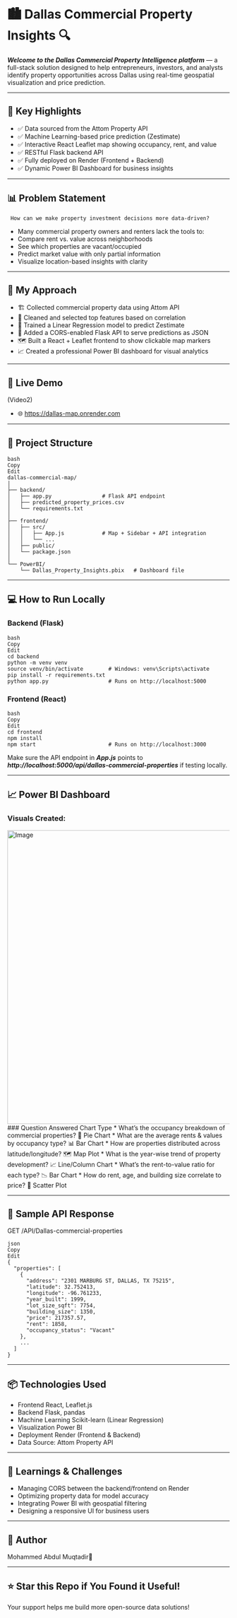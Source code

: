# 🏙️ Dallas Commercial Property Insights 🔍
***Welcome to the Dallas Commercial Property Intelligence platform*** — a full-stack solution designed to help entrepreneurs, investors, and analysts identify property opportunities across Dallas using real-time geospatial visualization and price prediction.

---
## 📌 Key Highlights
* ✅ Data sourced from the Attom Property API
* ✅ Machine Learning-based price prediction (Zestimate)
* ✅ Interactive React Leaflet map showing occupancy, rent, and value
* ✅ RESTful Flask backend API
* ✅ Fully deployed on Render (Frontend + Backend)
* ✅ Dynamic Power BI Dashboard for business insights
---
## 📊 Problem Statement
````
 How can we make property investment decisions more data-driven?
````

* Many commercial property owners and renters lack the tools to:
* Compare rent vs. value across neighborhoods      
* See which properties are vacant/occupied    
* Predict market value with only partial information    
* Visualize location-based insights with clarity     
---

## 🧠 My Approach
* 🏗️ Collected commercial property data using Attom API
* 🔬 Cleaned and selected top features based on correlation
* 🤖 Trained a Linear Regression model to predict Zestimate
* 🧾 Added a CORS-enabled Flask API to serve predictions as JSON
* 🗺️ Built a React + Leaflet frontend to show clickable map markers
* 📈 Created a professional Power BI dashboard for visual analytics
---

## 🚀 Live Demo
(Video2)
* 🌐 https://dallas-map.onrender.com	
---

## 📁 Project Structure
```
bash
Copy
Edit
dallas-commercial-map/
│
├── backend/
│   ├── app.py                # Flask API endpoint
│   ├── predicted_property_prices.csv
│   └── requirements.txt
│
├── frontend/
│   ├── src/
│   │   ├── App.js            # Map + Sidebar + API integration
│   │   └── ...
│   ├── public/
│   └── package.json
│
└── PowerBI/
    └── Dallas_Property_Insights.pbix   # Dashboard file
```
---

## 💻 How to Run Locally
### Backend (Flask)
```
bash
Copy
Edit
cd backend
python -m venv venv
source venv/bin/activate        # Windows: venv\Scripts\activate
pip install -r requirements.txt
python app.py                   # Runs on http://localhost:5000
```
### Frontend (React)
```
bash
Copy
Edit
cd frontend
npm install
npm start                       # Runs on http://localhost:3000
```
Make sure the API endpoint in ***App.js*** points to ***http://localhost:5000/api/dallas-commercial-properties*** if testing locally.

---
## 📈 Power BI Dashboard
### Visuals Created:
<img width="1166" height="665" alt="Image" src="https://github.com/user-attachments/assets/feeb81dd-4a43-4ff1-8d1d-73bd3717940d" />
### Question Answered	Chart Type
* What’s the occupancy breakdown of commercial properties?	🥧 Pie Chart         
* What are the average rents & values by occupancy type?	📊 Bar Chart           
* How are properties distributed across latitude/longitude?	🗺️ Map Plot          
* What is the year-wise trend of property development?	📈 Line/Column Chart          
* What’s the rent-to-value ratio for each type?	📉 Bar Chart        
* How do rent, age, and building size correlate to price?	🔄 Scatter Plot             

---
## 🧪 Sample API Response
GET /API/Dallas-commercial-properties
```
json
Copy
Edit
{
  "properties": [
    {
      "address": "2301 MARBURG ST, DALLAS, TX 75215",
      "latitude": 32.752413,
      "longitude": -96.761233,
      "year_built": 1999,
      "lot_size_sqft": 7754,
      "building_size": 1350,
      "price": 217357.57,
      "rent": 1858,
      "occupancy_status": "Vacant"
    },
    ...
  ]
}
```
---
## 📦 Technologies Used    
* Frontend	React, Leaflet.js         
* Backend	Flask, pandas      
* Machine Learning	Scikit-learn (Linear Regression)          
* Visualization	Power BI        
* Deployment	Render (Frontend & Backend)          
* Data Source: Attom Property API               

---
## 🧠 Learnings & Challenges
* Managing CORS between the backend/frontend on Render
* Optimizing property data for model accuracy
* Integrating Power BI with geospatial filtering
* Designing a responsive UI for business users

---

## 🙌 Author
Mohammed Abdul Muqtadir💙

---
## ⭐ Star this Repo if You Found it Useful!
Your support helps me build more open-source data solutions!
